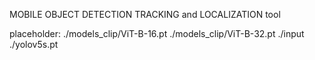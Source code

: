 MOBILE OBJECT DETECTION TRACKING and LOCALIZATION tool

placeholder:
./models_clip/ViT-B-16.pt
./models_clip/ViT-B-32.pt
./input
./yolov5s.pt
